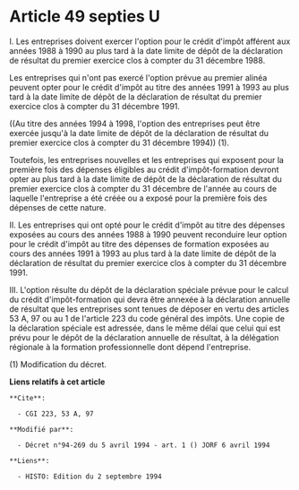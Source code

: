 # Article 49 septies U

I. Les entreprises doivent exercer l'option pour le crédit d'impôt afférent aux années 1988 à 1990 au plus tard à la date
limite de dépôt de la déclaration de résultat du premier exercice clos à compter du 31 décembre 1988.

Les entreprises qui n'ont pas exercé l'option prévue au premier alinéa peuvent opter pour le crédit d'impôt au titre des
années 1991 à 1993 au plus tard à la date limite de dépôt de la déclaration de résultat du premier exercice clos à compter du
31 décembre 1991.

((Au titre des années 1994 à 1998, l'option des entreprises peut être exercée jusqu'à la date limite de dépôt de la
déclaration de résultat du premier exercice clos à compter du 31 décembre 1994)) (1).

Toutefois, les entreprises nouvelles et les entreprises qui exposent pour la première fois des dépenses éligibles au crédit
d'impôt-formation devront opter au plus tard à la date limite de dépôt de la déclaration de résultat du premier exercice clos
à compter du 31 décembre de l'année au cours de laquelle l'entreprise a été créée ou a exposé pour la première fois des
dépenses de cette nature.

II. Les entreprises qui ont opté pour le crédit d'impôt au titre des dépenses exposées au cours des années 1988 à 1990
peuvent reconduire leur option pour le crédit d'impôt au titre des dépenses de formation exposées au cours des années 1991 à
1993 au plus tard à la date limite de dépôt de la déclaration de résultat du premier exercice clos à compter du 31 décembre
1991.

III. L'option résulte du dépôt de la déclaration spéciale prévue pour le calcul du crédit d'impôt-formation qui devra être
annexée à la déclaration annuelle de résultat que les entreprises sont tenues de déposer en vertu des articles 53 A, 97 ou au
1 de l'article 223 du code général des impôts. Une copie de la déclaration spéciale est adressée, dans le même délai que
celui qui est prévu pour le dépôt de la déclaration annuelle de résultat, à la délégation régionale à la formation
professionnelle dont dépend l'entreprise.

(1) Modification du décret.

**Liens relatifs à cet article**

	**Cite**:

	  - CGI 223, 53 A, 97

	**Modifié par**:

	  - Décret n°94-269 du 5 avril 1994 - art. 1 () JORF 6 avril 1994

	**Liens**:

	  - HISTO: Edition du 2 septembre 1994
